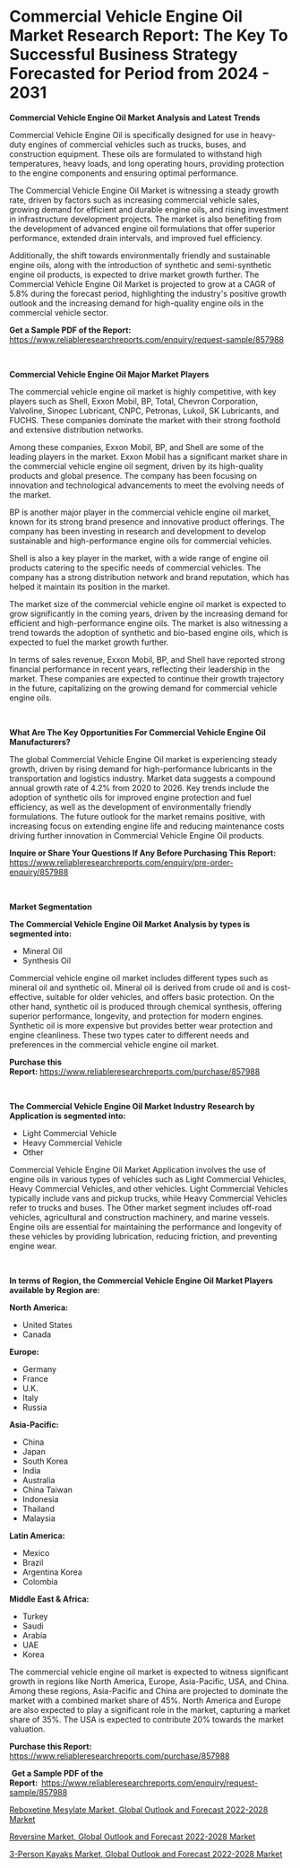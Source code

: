 <p><h1>Commercial Vehicle Engine Oil Market Research Report: The Key To Successful Business Strategy Forecasted for Period from 2024 - 2031</h1></p><p><strong>Commercial Vehicle Engine Oil Market Analysis and Latest Trends</strong></p>
<p><p>Commercial Vehicle Engine Oil is specifically designed for use in heavy-duty engines of commercial vehicles such as trucks, buses, and construction equipment. These oils are formulated to withstand high temperatures, heavy loads, and long operating hours, providing protection to the engine components and ensuring optimal performance.</p><p>The Commercial Vehicle Engine Oil Market is witnessing a steady growth rate, driven by factors such as increasing commercial vehicle sales, growing demand for efficient and durable engine oils, and rising investment in infrastructure development projects. The market is also benefiting from the development of advanced engine oil formulations that offer superior performance, extended drain intervals, and improved fuel efficiency.</p><p>Additionally, the shift towards environmentally friendly and sustainable engine oils, along with the introduction of synthetic and semi-synthetic engine oil products, is expected to drive market growth further. The Commercial Vehicle Engine Oil Market is projected to grow at a CAGR of 5.8% during the forecast period, highlighting the industry's positive growth outlook and the increasing demand for high-quality engine oils in the commercial vehicle sector.</p></p>
<p><strong>Get a Sample PDF of the Report:&nbsp;</strong> <a href="https://www.reliableresearchreports.com/enquiry/request-sample/857988">https://www.reliableresearchreports.com/enquiry/request-sample/857988</a></p>
<p>&nbsp;</p>
<p><strong>Commercial Vehicle Engine Oil Major Market Players</strong></p>
<p><p>The commercial vehicle engine oil market is highly competitive, with key players such as Shell, Exxon Mobil, BP, Total, Chevron Corporation, Valvoline, Sinopec Lubricant, CNPC, Petronas, Lukoil, SK Lubricants, and FUCHS. These companies dominate the market with their strong foothold and extensive distribution networks.</p><p>Among these companies, Exxon Mobil, BP, and Shell are some of the leading players in the market. Exxon Mobil has a significant market share in the commercial vehicle engine oil segment, driven by its high-quality products and global presence. The company has been focusing on innovation and technological advancements to meet the evolving needs of the market.</p><p>BP is another major player in the commercial vehicle engine oil market, known for its strong brand presence and innovative product offerings. The company has been investing in research and development to develop sustainable and high-performance engine oils for commercial vehicles.</p><p>Shell is also a key player in the market, with a wide range of engine oil products catering to the specific needs of commercial vehicles. The company has a strong distribution network and brand reputation, which has helped it maintain its position in the market.</p><p>The market size of the commercial vehicle engine oil market is expected to grow significantly in the coming years, driven by the increasing demand for efficient and high-performance engine oils. The market is also witnessing a trend towards the adoption of synthetic and bio-based engine oils, which is expected to fuel the market growth further.</p><p>In terms of sales revenue, Exxon Mobil, BP, and Shell have reported strong financial performance in recent years, reflecting their leadership in the market. These companies are expected to continue their growth trajectory in the future, capitalizing on the growing demand for commercial vehicle engine oils.</p></p>
<p>&nbsp;</p>
<p><strong>What Are The Key Opportunities For Commercial Vehicle Engine Oil Manufacturers?</strong></p>
<p><p>The global Commercial Vehicle Engine Oil market is experiencing steady growth, driven by rising demand for high-performance lubricants in the transportation and logistics industry. Market data suggests a compound annual growth rate of 4.2% from 2020 to 2026. Key trends include the adoption of synthetic oils for improved engine protection and fuel efficiency, as well as the development of environmentally friendly formulations. The future outlook for the market remains positive, with increasing focus on extending engine life and reducing maintenance costs driving further innovation in Commercial Vehicle Engine Oil products.</p></p>
<p><strong>Inquire or Share Your Questions If Any Before Purchasing This Report:</strong> <a href="https://www.reliableresearchreports.com/enquiry/pre-order-enquiry/857988">https://www.reliableresearchreports.com/enquiry/pre-order-enquiry/857988</a></p>
<p>&nbsp;</p>
<p><strong>Market Segmentation</strong></p>
<p><strong>The Commercial Vehicle Engine Oil Market Analysis by types is segmented into:</strong></p>
<p><ul><li>Mineral Oil</li><li>Synthesis Oil</li></ul></p>
<p><p>Commercial vehicle engine oil market includes different types such as mineral oil and synthetic oil. Mineral oil is derived from crude oil and is cost-effective, suitable for older vehicles, and offers basic protection. On the other hand, synthetic oil is produced through chemical synthesis, offering superior performance, longevity, and protection for modern engines. Synthetic oil is more expensive but provides better wear protection and engine cleanliness. These two types cater to different needs and preferences in the commercial vehicle engine oil market.</p></p>
<p><strong>Purchase this Report:&nbsp;</strong><a href="https://www.reliableresearchreports.com/purchase/857988">https://www.reliableresearchreports.com/purchase/857988</a></p>
<p>&nbsp;</p>
<p><strong>The Commercial Vehicle Engine Oil Market Industry Research by Application is segmented into:</strong></p>
<p><ul><li>Light Commercial Vehicle</li><li>Heavy Commercial Vehicle</li><li>Other</li></ul></p>
<p><p>Commercial Vehicle Engine Oil Market Application involves the use of engine oils in various types of vehicles such as Light Commercial Vehicles, Heavy Commercial Vehicles, and other vehicles. Light Commercial Vehicles typically include vans and pickup trucks, while Heavy Commercial Vehicles refer to trucks and buses. The Other market segment includes off-road vehicles, agricultural and construction machinery, and marine vessels. Engine oils are essential for maintaining the performance and longevity of these vehicles by providing lubrication, reducing friction, and preventing engine wear.</p></p>
<p>&nbsp;</p>
<p><strong>In terms of Region, the Commercial Vehicle Engine Oil Market Players available by Region are:</strong></p>
<p>
    <p> <strong> North America: </strong>
        <ul>
            <li>United States</li>
            <li>Canada</li>
        </ul>
        </p> 
    <p> <strong> Europe: </strong>
        <ul>
            <li>Germany</li>
            <li>France</li>
            <li>U.K.</li>
            <li>Italy</li>
            <li>Russia</li>
        </ul>
        </p> 
    <p> <strong> Asia-Pacific: </strong>
        <ul>
            <li>China</li>
            <li>Japan</li>
            <li>South Korea</li>
            <li>India</li>
            <li>Australia</li>
            <li>China Taiwan</li>
            <li>Indonesia</li>
            <li>Thailand</li>
            <li>Malaysia</li>
        </ul>
        </p> 
    <p> <strong> Latin America: </strong>
        <ul>
            <li>Mexico</li>
            <li>Brazil</li>
            <li>Argentina Korea</li>
            <li>Colombia</li>
        </ul>
        </p> 
    <p> <strong> Middle East & Africa: </strong>
        <ul>
            <li>Turkey</li>
            <li>Saudi</li>
            <li>Arabia</li>
            <li>UAE</li>
            <li>Korea</li>
        </ul>
    </p>
    </p>
<p><p>The commercial vehicle engine oil market is expected to witness significant growth in regions like North America, Europe, Asia-Pacific, USA, and China. Among these regions, Asia-Pacific and China are projected to dominate the market with a combined market share of 45%. North America and Europe are also expected to play a significant role in the market, capturing a market share of 35%. The USA is expected to contribute 20% towards the market valuation.</p></p>
<p><strong>Purchase this Report: </strong><a href="https://www.reliableresearchreports.com/purchase/857988">https://www.reliableresearchreports.com/purchase/857988</a></p>
<p>&nbsp;<strong>Get a Sample PDF of the Report:&nbsp;&nbsp;</strong><a href="https://www.reliableresearchreports.com/enquiry/request-sample/857988">https://www.reliableresearchreports.com/enquiry/request-sample/857988</a></p>
<p><strong></strong></p>
<p><p><a href="https://view.publitas.com/reportprime-1/reboxetine-mesylate-market-global-outlook-and-forecast-2022-2028-market-with-the-goal-of-estimating-the-market-size-and-future-growth-potential-of-various-market-segments-based-on-component-applications-end-user-and-region/">Reboxetine Mesylate Market, Global Outlook and Forecast 2022-2028 Market</a></p><p><a href="https://view.publitas.com/reportprime-1/reversine-market-global-outlook-and-forecast-2022-2028-market-size-and-growth-market-segmentation-regional-and-country-breakdowns-and-market-trends-for-period-from-2023-2030/">Reversine Market, Global Outlook and Forecast 2022-2028 Market</a></p><p><a href="https://view.publitas.com/reportprime-1/3-person-kayaks-market-global-outlook-and-forecast-2022-2028-market-insights-market-players-and-forecast-till-2030/">3-Person Kayaks Market, Global Outlook and Forecast 2022-2028 Market</a></p></p>